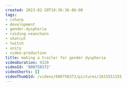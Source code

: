 ```yaml
---
created: 2023-02-20T18:36:36-06:00
tags:
- csharp
- development
- gender-dysphoria
- raiding-veanchann
- shotcut
- twitch
- unity
- video-production
title: making a trailer for gender dysphoria
videoDuration: 9328
videoId: '800758372'
videoShorts: []
videoThumbId: /videos/800758372/pictures/1615551155
---
```

